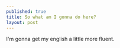 ```yaml
---
published: true
title: So what am I gonna do here?
layout: post
---
```

I'm gonna get my english a little more fluent.